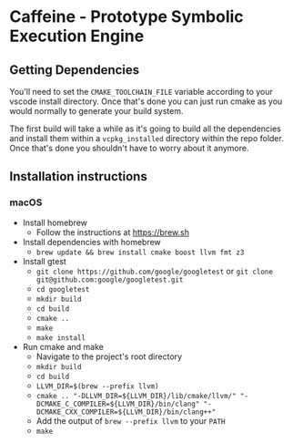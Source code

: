# Caffeine - Prototype Symbolic Execution Engine

## Getting Dependencies

You'll need to set the `CMAKE_TOOLCHAIN_FILE` variable according to your
vscode install directory. Once that's done you can just run cmake as you
would normally to generate your build system.

The first build will take a while as it's going to build all the dependencies
and install them within a `vcpkg_installed` directory within the repo folder.
Once that's done you shouldn't have to worry about it anymore.

## Installation instructions

### macOS

- Install homebrew
  - Follow the instructions at <https://brew.sh>
- Install dependencies with homebrew
  - `brew update && brew install cmake boost llvm fmt z3`
- Install gtest
  - `git clone https://github.com/google/googletest` or `git clone git@github.com:google/googletest.git`
  - `cd googletest`
  - `mkdir build`
  - `cd build`
  - `cmake ..`
  - `make`
  - `make install`
- Run cmake and make
  - Navigate to the project's root directory
  - `mkdir build`
  - `cd build`
  - `LLVM_DIR=$(brew --prefix llvm)`
  - `cmake .. "-DLLVM_DIR=${LLVM_DIR}/lib/cmake/llvm/" "-DCMAKE_C_COMPILER=${LLVM_DIR}/bin/clang" "-DCMAKE_CXX_COMPILER=${LLVM_DIR}/bin/clang++"`
  - Add the output of `brew --prefix llvm` to your `PATH`
  - `make`
  
